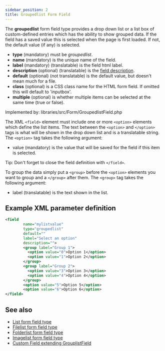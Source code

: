 ```yaml
---
sidebar_position: 2
title: Groupedlist Form Field
---
```


The **groupedlist** form field type provides a drop down list or a list box of custom-defined entries which has the ability to show grouped data. If the field has a saved value this is selected when the page is first loaded. If not, the default value (if any) is selected.

- **type** (mandatory) must be *groupedlist*.
- **name** (mandatory) is the unique name of the field.
- **label** (mandatory) (translatable) is the field html label.
- **description** (optional) (translatable) is the [field description](../standard-form-field-attributes.md#description).
- **default** (optional) (not translatable) is the default value, but doesn't mean much for a file.
- **class** (optional) is a CSS class name for the HTML form field. If omitted this will default to 'inputbox'.
- **multiple** (optional) is whether multiple items can be selected at the same time (true or false).

Implemented by: libraries/src/Form/GroupedlistField.php

The XML `<field>` element must include one or more `<option>` elements which define the list items. The text between the `<option>` and `</option>` tags is what will be shown in the drop down list and is a translatable string. The `<option>` tag takes the following argument:

* value (mandatory) is the value that will be saved for the field if this item is selected.

Tip: Don't forget to close the field definition with `</field>`.

To group the data simply put a `<group>` before the `<option>` elements you want to group and a `</group>` after them.
The `<group>` tag takes the following argument:

* label (translatable) is the text shown in the list.

## Example XML parameter definition

```xml
<field
        name="mylistvalue" 
        type="groupedlist" 
        default="" 
        label="Select an option" 
        description="">
        <group label="Group 1">
          <option value="0">Option 1</option>
          <option value="1">Option 2</option>
        </group>
        <group label="Group 2">
          <option value="3">Option 3</option>
          <option value="4">Option 4</option>
        </group>
        <option value="5">Option 5</option>
        <option value="6">Option 6</option>
</field>
```

## See also

* [List form field type](./list.md)
* [Filelist form field type](./filelist.md)
* [Folderlist form field type](./folderlist.md)
* [Imagelist form field type](./imagelist.md)
* [Custom Field extending GrouplistField](../example-custom-fields.md#custom-field-extending-groupedlistfield)